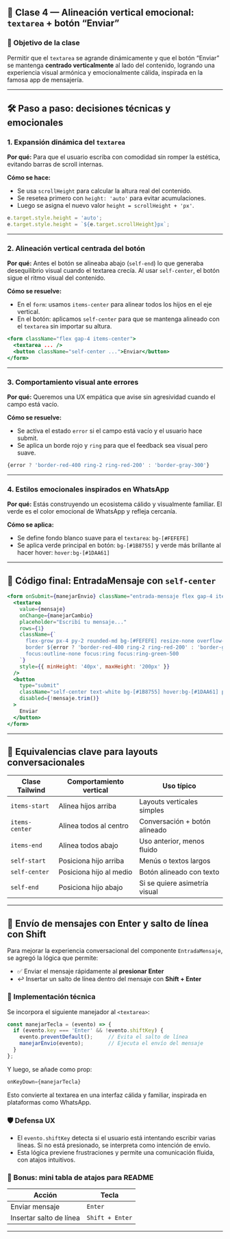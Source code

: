 

## 🧩 Clase 4 — Alineación vertical emocional: `textarea` + botón “Enviar”

### 📌 Objetivo de la clase
Permitir que el `textarea` se agrande dinámicamente y que el botón “Enviar” se mantenga **centrado verticalmente** al lado del contenido, logrando una experiencia visual armónica y emocionalmente cálida, inspirada en la famosa app de mensajería.

---

## 🛠️ Paso a paso: decisiones técnicas y emocionales

### 1. **Expansión dinámica del `textarea`**
**Por qué:** Para que el usuario escriba con comodidad sin romper la estética, evitando barras de scroll internas.

**Cómo se hace:**
- Se usa `scrollHeight` para calcular la altura real del contenido.
- Se resetea primero con `height: 'auto'` para evitar acumulaciones.
- Luego se asigna el nuevo valor `height = scrollHeight + 'px'`.

```jsx
e.target.style.height = 'auto';
e.target.style.height = `${e.target.scrollHeight}px`;
```

---

### 2. **Alineación vertical centrada del botón**
**Por qué:** Antes el botón se alineaba abajo (`self-end`) lo que generaba desequilibrio visual cuando el textarea crecía. Al usar `self-center`, el botón sigue el ritmo visual del contenido.

**Cómo se resuelve:**
- En el `form`: usamos `items-center` para alinear todos los hijos en el eje vertical.
- En el botón: aplicamos `self-center` para que se mantenga alineado con el `textarea` sin importar su altura.

```jsx
<form className="flex gap-4 items-center">
  <textarea ... />
  <button className="self-center ...">Enviar</button>
</form>
```

---

### 3. **Comportamiento visual ante errores**
**Por qué:** Queremos una UX empática que avise sin agresividad cuando el campo está vacío.

**Cómo se resuelve:**
- Se activa el estado `error` si el campo está vacío y el usuario hace submit.
- Se aplica un borde rojo y `ring` para que el feedback sea visual pero suave.

```jsx
{error ? 'border-red-400 ring-2 ring-red-200' : 'border-gray-300'}
```

---

### 4. **Estilos emocionales inspirados en WhatsApp**
**Por qué:** Estás construyendo un ecosistema cálido y visualmente familiar. El verde es el color emocional de WhatsApp y refleja cercanía.

**Cómo se aplica:**
- Se define fondo blanco suave para el `textarea`: `bg-[#FEFEFE]`
- Se aplica verde principal en botón: `bg-[#1B8755]` y verde más brillante al hacer hover: `hover:bg-[#1DAA61]`

---

## 🧪 Código final: EntradaMensaje con `self-center`

```jsx
<form onSubmit={manejarEnvio} className="entrada-mensaje flex gap-4 items-center">
  <textarea
    value={mensaje}
    onChange={manejarCambio}
    placeholder="Escribí tu mensaje..."
    rows={1}
    className={`
      flex-grow px-4 py-2 rounded-md bg-[#FEFEFE] resize-none overflow-hidden
      border ${error ? 'border-red-400 ring-2 ring-red-200' : 'border-gray-300'}
      focus:outline-none focus:ring focus:ring-green-500
    `}
    style={{ minHeight: '40px', maxHeight: '200px' }}
  />
  <button
    type="submit"
    className="self-center text-white bg-[#1B8755] hover:bg-[#1DAA61] px-4 py-2 rounded-md transition disabled:opacity-50"
    disabled={!mensaje.trim()}
  >
    Enviar
  </button>
</form>
```

---

## 🧠 Equivalencias clave para layouts conversacionales

| Clase Tailwind   | Comportamiento vertical       | Uso típico                  |
|------------------|-------------------------------|-----------------------------|
| `items-start`    | Alinea hijos arriba           | Layouts verticales simples  |
| `items-center`   | Alinea todos al centro        | Conversación + botón alineado |
| `items-end`      | Alinea todos abajo            | Uso anterior, menos fluido  |
| `self-start`     | Posiciona hijo arriba         | Menús o textos largos       |
| `self-center`    | Posiciona hijo al medio       | Botón alineado con texto    |
| `self-end`       | Posiciona hijo abajo          | Si se quiere asimetría visual|

---



## 🧠 Envío de mensajes con Enter y salto de línea con Shift

Para mejorar la experiencia conversacional del componente `EntradaMensaje`, se agregó la lógica que permite:

- ✅ Enviar el mensaje rápidamente al **presionar Enter**
- ↩️ Insertar un salto de línea dentro del mensaje con **Shift + Enter**

### 🔧 Implementación técnica

Se incorpora el siguiente manejador al `<textarea>`:

```jsx
const manejarTecla = (evento) => {
  if (evento.key === 'Enter' && !evento.shiftKey) {
    evento.preventDefault();     // Evita el salto de línea
    manejarEnvio(evento);        // Ejecuta el envío del mensaje
  }
};
```

Y luego, se añade como prop:

```jsx
onKeyDown={manejarTecla}
```

Esto convierte al textarea en una interfaz cálida y familiar, inspirada en plataformas como WhatsApp.

### 🛡️ Defensa UX

- El `evento.shiftKey` detecta si el usuario está intentando escribir varias líneas. Si no está presionado, se interpreta como intención de envío.
- Esta lógica previene frustraciones y permite una comunicación fluida, con atajos intuitivos.

### 🧪 Bonus: mini tabla de atajos para README

| Acción                  | Tecla                          |
|------------------------|--------------------------------|
| Enviar mensaje         | `Enter`                        |
| Insertar salto de línea| `Shift + Enter`                |

---
